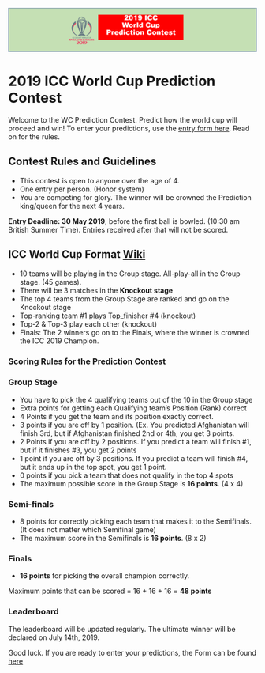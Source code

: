 ![Logo](images/ICCWCPP.png)

# 2019 ICC World Cup Prediction Contest

Welcome to the WC Prediction Contest. Predict how the world cup will proceed and win!
To enter your predictions, use the [entry form here](http://bit.ly/2019_icc_worldcup_predictions). Read on for the rules.

## Contest Rules and Guidelines
- This contest is open to anyone over the age of 4.
- One entry per person. (Honor system)
- You are competing for glory. The winner will be crowned the Prediction king/queen for the next 4 years.

**Entry Deadline: 30 May 2019**, before the first ball is bowled. (10:30 am British Summer Time). Entries received after that will not be scored.


## ICC World Cup Format [Wiki](https://en.wikipedia.org/wiki/2019_Cricket_World_Cup)

- 10 teams will be playing in the Group stage. All-play-all in the Group stage. (45 games). 
- There will be 3 matches in the **Knockout stage**
- The top 4 teams from the Group Stage are ranked and go on the Knockout stage 
- Top-ranking team #1 plays Top_finisher #4 (knockout)
- Top-2 & Top-3 play each other (knockout) 
- Finals: The 2 winners go on to the Finals, where the winner is crowned the ICC 2019 Champion.

### Scoring Rules for the Prediction Contest

### Group Stage
- You have to pick the 4 qualifying teams out of the 10 in the Group stage
- Extra points for getting each Qualifying team’s Position (Rank) correct
- 4 Points if you get the team and its position exactly correct.
- 3 points if you are off by 1 position. (Ex. You predicted Afghanistan will finish 3rd, but if Afghanistan finished 2nd or 4th, you get 3 points.
- 2 Points if you are off by 2 positions. If you predict a team will finish #1, but if it finishes #3, you get 2 points
- 1 point if you are off by 3 positions. If you predict a team will finish #4, but it ends up in the top spot, you get 1 point.
- 0 points if you pick a team that does not qualify in the top 4 spots
- The maximum possible score in the Group Stage is **16 points**. (4 x 4)

### Semi-finals
- 8 points for correctly picking each team that makes it to the Semifinals. (It does not matter which Semifinal game)
- The maximum score in the Semifinals is **16 points**. (8 x 2)

### Finals
- **16 points** for picking the overall champion correctly.

Maximum points that can be scored = 16 + 16 + 16 = **48 points**

### Leaderboard
The leaderboard will be updated regularly.
The ultimate winner will be declared on July 14th, 2019.


Good luck. If you are ready to enter your predictions, the Form can be found [here](http://bit.ly/2019_icc_worldcup_predictions)



